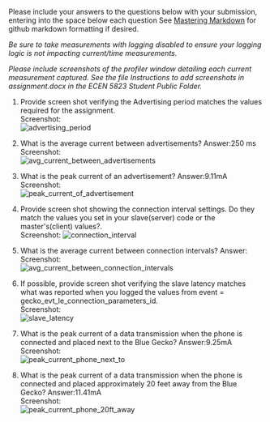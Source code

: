 Please include your answers to the questions below with your submission, entering into the space below each question
See [Mastering Markdown](https://guides.github.com/features/mastering-markdown/) for github markdown formatting if desired.

*Be sure to take measurements with logging disabled to ensure your logging logic is not impacting current/time measurements.*

*Please include screenshots of the profiler window detailing each current measurement captured.  See the file Instructions to add screenshots in assignment.docx in the ECEN 5823 Student Public Folder.*

1. Provide screen shot verifying the Advertising period matches the values required for the assignment.
   <br>Screenshot:  
   ![advertising_period](screenshots/assignment5/advertising_period.png)  

2. What is the average current between advertisements?
   Answer:250 ms
   <br>Screenshot:  
   ![avg_current_between_advertisements](https://github.com/CU-ECEN-5823/ecen5823-assignment5-Ganeshkm10/blob/master/Screenshots/A5_Advertising%20period.png)  

3. What is the peak current of an advertisement? 
   Answer:9.11mA
   <br>Screenshot:  
   ![peak_current_of_advertisement](https://github.com/CU-ECEN-5823/ecen5823-assignment5-Ganeshkm10/blob/master/Screenshots/A5_Peak_current_adverstisiment.png)  

4. Provide screen shot showing the connection interval settings. Do they match the values you set in your slave(server) code or the master's(client) values?.
   <br>Screenshot: 
   ![connection_interval](https://github.com/CU-ECEN-5823/ecen5823-assignment5-Ganeshkm10/blob/master/Screenshots/A5_Connection_intervals.png)  

5. What is the average current between connection intervals?
   Answer:
   <br>Screenshot:  
   ![avg_current_between_connection_intervals](https://github.com/CU-ECEN-5823/ecen5823-assignment5-Ganeshkm10/blob/master/Screenshots/A5_Connection_intervals.png)  

6. If possible, provide screen shot verifying the slave latency matches what was reported when you logged the values from event = gecko_evt_le_connection_parameters_id. 
   <br>Screenshot:  
   ![slave_latency](screenshots/assignment5/slave_latency.png)  

7. What is the peak current of a data transmission when the phone is connected and placed next to the Blue Gecko? 
   Answer:9.25mA
   <br>Screenshot:  
   ![peak_current_phone_next_to](https://github.com/CU-ECEN-5823/ecen5823-assignment5-Ganeshkm10/blob/master/Screenshots/A5_peakCurrent_phonenext.png)  
   
8. What is the peak current of a data transmission when the phone is connected and placed approximately 20 feet away from the Blue Gecko? 
   Answer:11.41mA
   <br>Screenshot:  
   ![peak_current_phone_20ft_away](https://github.com/CU-ECEN-5823/ecen5823-assignment5-Ganeshkm10/blob/master/Screenshots/A5_Peak_current_20ft.png)  
   
